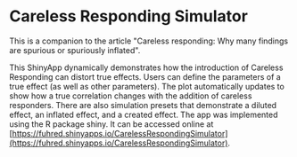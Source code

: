 # Careless Responding Simulator
 
This is a companion to the article "Careless responding: Why many findings are spurious or spuriously inflated".  

This ShinyApp dynamically demonstrates how the introduction of Careless Responding can distort true effects. Users can define the parameters of a true effect (as well as other parameters). The plot automatically updates to show how a true correlation changes with the addition of careless responders. There are also simulation presets that demonstrate a diluted effect, an inflated effect, and a created effect. The app was implemented using the R package shiny. It can be accessed online at [https://fuhred.shinyapps.io/CarelessRespondingSimulator](https://fuhred.shinyapps.io/CarelessRespondingSimulator).
